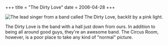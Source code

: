 +++
title = "The Dirty Love"
date = 2006-04-28
+++

![The lead singer from a band called The Dirty Love, backlit by a pink light.](http://www.aphoenix.ca/photoblog/photos/TheDirtyLove.jpg)

The Dirty Love is the band with a hall just down from ours. In addition to being all around good guys, they're an awesome band. The Circus Room, however, is a poor place to take any kind of "normal" picture.
